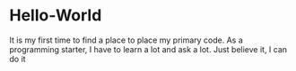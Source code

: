 # Hello-World
It is my first time to find a place to place my primary code. As a programming starter, I have to learn a lot and ask a lot. Just believe it, I can do it
